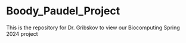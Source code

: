 # Boody_Paudel_Project
This is the repository for Dr. Gribskov to view our Biocomputing Spring 2024 project
